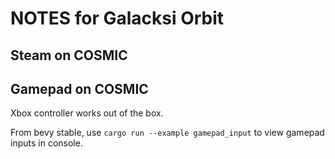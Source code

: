 # NOTES for Galacksi Orbit

## Steam on COSMIC

## Gamepad on COSMIC
Xbox controller works out of the box.

From bevy stable, use `cargo run --example gamepad_input` to view gamepad inputs in console.
